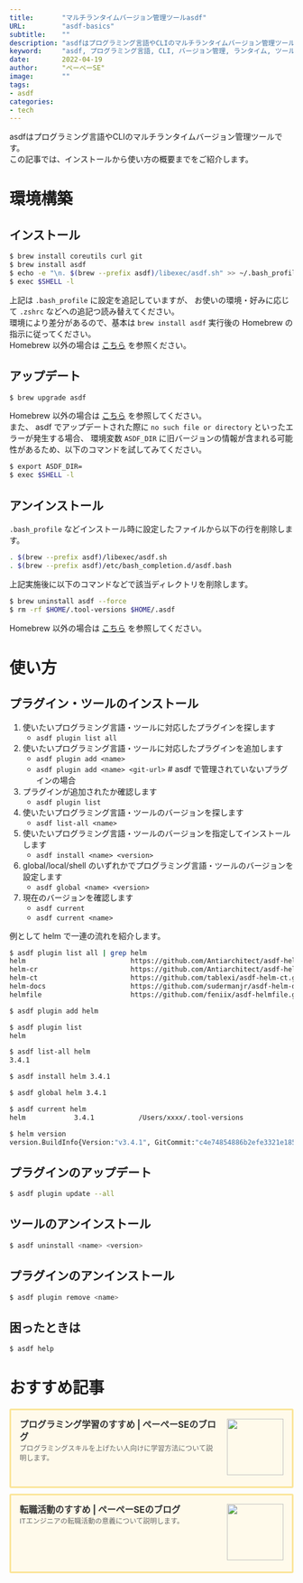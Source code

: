 ```yaml
---
title:       "マルチランタイムバージョン管理ツールasdf"
URL:         "asdf-basics"
subtitle:    ""
description: "asdfはプログラミング言語やCLIのマルチランタイムバージョン管理ツールです。この記事では、インストールから使い方の概要までをご紹介します。"
keyword:     "asdf, プログラミング言語, CLI, バージョン管理, ランタイム, ツール"
date:        2022-04-19
author:      "ぺーぺーSE"
image:       ""
tags:
- asdf
categories:
- tech
---
```


asdfはプログラミング言語やCLIのマルチランタイムバージョン管理ツールです。  
この記事では、インストールから使い方の概要までをご紹介します。

<!--more-->

# 環境構築

## インストール

```bash
$ brew install coreutils curl git
$ brew install asdf
$ echo -e "\n. $(brew --prefix asdf)/libexec/asdf.sh" >> ~/.bash_profile
$ exec $SHELL -l
```

上記は `.bash_profile` に設定を追記していますが、 お使いの環境・好みに応じて `.zshrc` などへの追記つ読み替えてください。  
環境により差分があるので、基本は `brew install asdf` 実行後の Homebrew の指示に従ってください。  
Homebrew 以外の場合は [こちら](https://asdf-vm.com/guide/getting-started.html#_3-install-asdf) を参照ください。

## アップデート

```bash
$ brew upgrade asdf
```

Homebrew 以外の場合は [こちら](https://asdf-vm.com/manage/core.html#update) を参照してください。  
また、 asdf でアップデートされた際に `no such file or directory` といったエラーが発生する場合、 環境変数 `ASDF_DIR` に旧バージョンの情報が含まれる可能性があるため、以下のコマンドを試してみてください。

```bash
$ export ASDF_DIR=
$ exec $SHELL -l
```

## アンインストール

`.bash_profile` などインストール時に設定したファイルから以下の行を削除します。

```bash
. $(brew --prefix asdf)/libexec/asdf.sh
. $(brew --prefix asdf)/etc/bash_completion.d/asdf.bash
```

上記実施後に以下のコマンドなどで該当ディレクトリを削除します。

```bash
$ brew uninstall asdf --force
$ rm -rf $HOME/.tool-versions $HOME/.asdf
```

Homebrew 以外の場合は [こちら](https://asdf-vm.com/manage/core.html#uninstall) を参照してください。

# 使い方

## プラグイン・ツールのインストール

1. 使いたいプログラミング言語・ツールに対応したプラグインを探します
    - `asdf plugin list all`
2. 使いたいプログラミング言語・ツールに対応したプラグインを追加します
    - `asdf plugin add <name>`
    - `asdf plugin add <name> <git-url>` # asdf で管理されていないプラグインの場合
3. プラグインが追加されたか確認します
    - `asdf plugin list`
4. 使いたいプログラミング言語・ツールのバージョンを探します
    - `asdf list-all <name>`
5. 使いたいプログラミング言語・ツールのバージョンを指定してインストールします
    - `asdf install <name> <version>`
6. global/local/shell のいずれかでプログラミング言語・ツールのバージョンを設定します
    - `asdf global <name> <version>`
7. 現在のバージョンを確認します
    - `asdf current`
    - `asdf current <name>`

例として helm で一連の流れを紹介します。

```bash
$ asdf plugin list all | grep helm
helm                          https://github.com/Antiarchitect/asdf-helm.git
helm-cr                       https://github.com/Antiarchitect/asdf-helm-cr.git
helm-ct                       https://github.com/tablexi/asdf-helm-ct.git
helm-docs                     https://github.com/sudermanjr/asdf-helm-docs.git
helmfile                      https://github.com/feniix/asdf-helmfile.git

$ asdf plugin add helm

$ asdf plugin list
helm

$ asdf list-all helm
3.4.1

$ asdf install helm 3.4.1

$ asdf global helm 3.4.1

$ asdf current helm
helm            3.4.1           /Users/xxxx/.tool-versions

$ helm version
version.BuildInfo{Version:"v3.4.1", GitCommit:"c4e74854886b2efe3321e185578e6db9be0a6e29", GitTreeState:"clean", GoVersion:"go1.14.11"}
```

## プラグインのアップデート

```bash
$ asdf plugin update --all
```

## ツールのアンインストール

```bash
$ asdf uninstall <name> <version>
```

## プラグインのアンインストール

```bash
$ asdf plugin remove <name>
```

## 困ったときは

```bash
$ asdf help
```

# おすすめ記事

<!-- プログラミング学習のすすめ -->
<div class="blogcardfu" style="width:auto;max-width:9999px;border:3px solid #FBE599;border-radius:3px;margin:10px 0;padding:15px;line-height:1.4;text-align:left;background:#FFFAEB;"><a href="https://blog.pepese.com/article-programing-learning" target="_blank" style="display:block;text-decoration:none;"><span class="blogcardfu-image" style="float:right;width:100px;padding:0 0 0 10px;margin:0 0 5px 5px;"><img src="https://images.weserv.nl/?w=100&url=ssl:blog.pepese.com/img/yaruwo.gif" width="100" style="width:100%;height:auto;max-height:100px;min-width:0;border:0 none;margin:0;"></span><br style="display:none"><span class="blogcardfu-title" style="font-size:112.5%;font-weight:700;color:#333333;margin:0 0 5px 0;">プログラミング学習のすすめ | ぺーぺーSEのブログ</span><br><span class="blogcardfu-content" style="font-size:87.5%;font-weight:400;color:#666666;">プログラミングスキルを上げたい人向けに学習方法について説明します。</span><br><span style="clear:both;display:block;overflow:hidden;height:0;">&nbsp;</span></a></div>

<!-- 転職活動のすすめ -->
<div class="blogcardfu" style="width:auto;max-width:9999px;border:3px solid #FBE599;border-radius:3px;margin:10px 0;padding:15px;line-height:1.4;text-align:left;background:#FFFAEB;"><a href="https://blog.pepese.com/article-job-changing" target="_blank" style="display:block;text-decoration:none;"><span class="blogcardfu-image" style="float:right;width:100px;padding:0 0 0 10px;margin:0 0 5px 5px;"><img src="https://images.weserv.nl/?w=100&url=ssl:blog.pepese.com/img/yaruwo.gif" width="100" style="width:100%;height:auto;max-height:100px;min-width:0;border:0 none;margin:0;"></span><br style="display:none"><span class="blogcardfu-title" style="font-size:112.5%;font-weight:700;color:#333333;margin:0 0 5px 0;">転職活動のすすめ | ぺーぺーSEのブログ</span><br><span class="blogcardfu-content" style="font-size:87.5%;font-weight:400;color:#666666;">ITエンジニアの転職活動の意義について説明します。</span><br><span style="clear:both;display:block;overflow:hidden;height:0;">&nbsp;</span></a></div>
